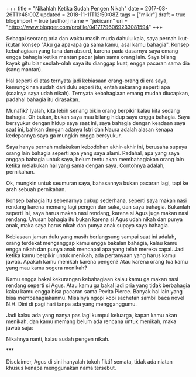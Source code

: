 +++
title = "Nikahlah Ketika Sudah Pengen Nikah"
date = 2017-08-26T11:48:00Z
updated = 2018-11-11T12:50:08Z
tags = ["mikir"]
draft = true
blogimport = true 
[author]
	name = "jekicann"
	uri = "https://www.blogger.com/profile/04171796069233081594"
+++

Sebagai seorang pria dan waktu masih muda dahulu kala, saya pernah ikut-ikutan konsep "Aku ga apa-apa ga sama kamu, asal kamu bahagia". Konsep kebahagiaan yang fana dan absurd, karena pada dasarnya saya emang engga bahagia ketika mantan pacar jalan sama orang lain. Saya bilang kayak gitu biar seolah-olah saya itu dianggap kuat, engga pacaran sama dia (sang mantan).  
  

Hal seperti di atas ternyata jadi kebiasaan orang-orang di era saya, kemungkinan sudah dari dulu seperi itu, entah sekarang seperti apa (soalnya saya udah nikah). Ternyata kebahagiaan emang mudah diucapkan, padahal bahagia itu dirasakan.  
  
Munafik? Iyalah, kita lebih senang bikin orang berpikir kalau kita sedang bahagia. Oh bukan, bukan saya mau bilang hidup saya engga bahagia. Saya bersyukur dengan hidup saya saat ini, saya bahagia dengan keadaan saya saat ini, bahkan dengan adanya Istri dan Naura adalah alasan kenapa kedepannya saya ga mungkin engga bersyukur.  
  
Saya hanya pernah melakukan kebodohan akhir-akhir ini, berusaha supaya orang lain bahagia seperti apa yang saya alami. Padahal, apa yang saya anggap bahagia untuk saya, belum tentu akan membahagiakan orang lain ketika melakukan hal yang sama dengan saya. Contohnya adalah, pernikahan.  
  
Ok, mungkin untuk seumuran saya, bahasannya bukan pacaran lagi, tapi ke arah sebuah pernikahan.  
  
Konsep bahagia itu sebenarnya cukup sederhana, seperti saya makan nasi rendang karena memang lagi pengen dan suka, dan saya bahagia. Bukanlah seperti ini, saya harus makan nasi rendang, karena si Agus juga makan nasi rendang. Urusan bahagia itu bukan karena si Agus udah nikah dan punya anak, maka saya harus nikah dan punya anak supaya saya bahagia.  
  
Kebiasaan jaman dulu yang masih berlangsung sampai saat ini adalah, orang terdekat menganggap kamu engga bakalan bahagia, kalau kamu engga nikah dan punya anak mencapai apa yang telah mereka capai. Jadi ketika kamu berpikir untuk menikah, ada pertanyaan yang harus kamu jawab. Apakah kamu menikah karena pengen? Atau karena orang tua kamu yang mau kamu segera menikah?  
  
Kamu engga bakal kekurangan kebahagiaan kalau kamu ga makan nasi rendang seperti si Agus. Atau kamu ga bakal jadi pria yang tidak berbahagia kalau kamu engga bisa pacaran sama Pevita Pierce. Banyak hal lain yang bisa membahagiakanmu. Misalnya ngopi kopi sachetan sambil baca novel N.H. Dini di pagi hari tanpa ada yang mengganggumu.  
  
Jadi kalau ada yang nanya pas lagi kumpul keluarga, kapan kamu akan menikah, dan kamu memang belum ada rencana untuk menikah, maka jawab saja:  
  
Nikahnya nanti, kalau sudah pengen nikah.  
  

\*\*\*

  
Disclaimer, Agus di sini hanyalah tokoh fiktif semata, tidak ada niatan khusus kenapa menggunakan nama tersebut.
